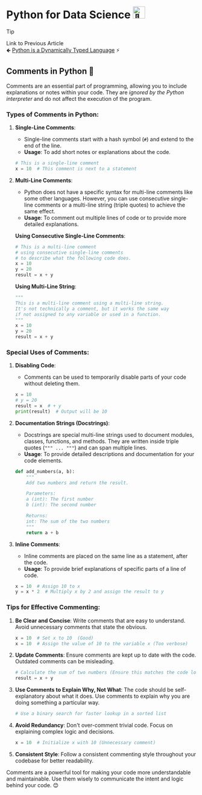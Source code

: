 # Python for Data Science <picture> <source srcset="https://fonts.gstatic.com/s/e/notoemoji/latest/1f40d/512.webp" type="image/webp"> <img src="https://fonts.gstatic.com/s/e/notoemoji/latest/1f40d/512.gif" alt="🐍" width="32" height="32"> </picture>

> [!TIP]  
> Link to Previous Article  
> 🡸 [Python is a Dynamically Typed Language](/Python/Articles/4_dynamic_typing.md) ⚡

## Comments in Python 💬

Comments are an essential part of programming, allowing you to include explanations or notes within your code. They are *ignored by the Python interpreter* and do not affect the execution of the program.

### Types of Comments in Python:

1. **Single-Line Comments**:
   - Single-line comments start with a hash symbol (`#`) and extend to the end of the line.
   - **Usage**: To add short notes or explanations about the code.
   ```python
   # This is a single-line comment
   x = 10  # This comment is next to a statement
   ```

2. **Multi-Line Comments**:
   - Python does not have a specific syntax for multi-line comments like some other languages. However, you can use consecutive single-line comments or a multi-line string (triple quotes) to achieve the same effect.
   - **Usage**: To comment out multiple lines of code or to provide more detailed explanations.
   
   **Using Consecutive Single-Line Comments**:
   ```python
   # This is a multi-line comment
   # using consecutive single-line comments
   # to describe what the following code does.
   x = 10
   y = 20
   result = x + y
   ```

   **Using Multi-Line String**:
   ```python
   """
   This is a multi-line comment using a multi-line string.
   It's not technically a comment, but it works the same way
   if not assigned to any variable or used in a function.
   """
   x = 10
   y = 20
   result = x + y
   ```

### Special Uses of Comments:

1. **Disabling Code**:
   - Comments can be used to temporarily disable parts of your code without deleting them.
   ```python
   x = 10
   # y = 20
   result = x  # + y
   print(result)  # Output will be 10
   ```

2. **Documentation Strings (Docstrings)**:
   - Docstrings are special multi-line strings used to document modules, classes, functions, and methods. They are written inside triple quotes (`""" ... """`) and can span multiple lines.
   - **Usage**: To provide detailed descriptions and documentation for your code elements.
   ```python
   def add_numbers(a, b):
       """
       Add two numbers and return the result.

       Parameters:
       a (int): The first number
       b (int): The second number

       Returns:
       int: The sum of the two numbers
       """
       return a + b
   ```

3. **Inline Comments**:
   - Inline comments are placed on the same line as a statement, after the code.
   - **Usage**: To provide brief explanations of specific parts of a line of code.
   ```python
   x = 10  # Assign 10 to x
   y = x * 2  # Multiply x by 2 and assign the result to y
   ```

### Tips for Effective Commenting:

1. **Be Clear and Concise**: Write comments that are easy to understand. Avoid unnecessary comments that state the obvious.
   ```python
   x = 10  # Set x to 10  (Good)
   x = 10  # Assign the value of 10 to the variable x (Too verbose)
   ```

2. **Update Comments**: Ensure comments are kept up to date with the code. Outdated comments can be misleading.
   ```python
   # Calculate the sum of two numbers (Ensure this matches the code logic)
   result = x + y
   ```

3. **Use Comments to Explain Why, Not What**: The code should be self-explanatory about what it does. Use comments to explain why you are doing something a particular way.
   ```python
   # Use a binary search for faster lookup in a sorted list
   ```

4. **Avoid Redundancy**: Don't over-comment trivial code. Focus on explaining complex logic and decisions.
   ```python
   x = 10  # Initialize x with 10 (Unnecessary comment)
   ```

5. **Consistent Style**: Follow a consistent commenting style throughout your codebase for better readability.

Comments are a powerful tool for making your code more understandable and maintainable. Use them wisely to communicate the intent and logic behind your code. 😊

<!-- > [!TIP]  
> Link to Next Article  
> 🡺 []() -->
